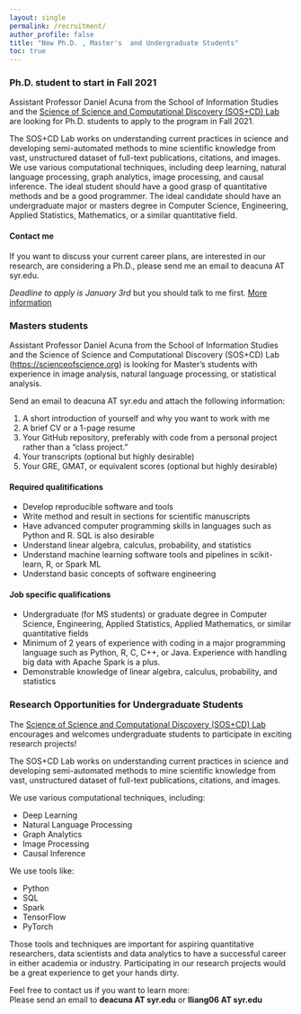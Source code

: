 ```yaml
---
layout: single
permalink: /recruitment/
author_profile: false
title: "New Ph.D. , Master's  and Undergraduate Students"
toc: true
---
```


### Ph.D. student to start in Fall 2021 

Assistant Professor Daniel Acuna from the School of Information Studies and 
the [Science of Science and Computational Discovery (SOS+CD) Lab](https://scienceofscience.org) are looking
for Ph.D. students to apply to the program in Fall 2021. 


The SOS+CD Lab works on
 understanding current practices in science and developing semi-automated methods to mine scientific knowledge from vast, 
 unstructured dataset of full-text publications, citations, and images. 
 We use various computational techniques, including deep learning, natural language processing, 
 graph analytics, image processing, and causal inference. The ideal student should have a good grasp of quantitative methods and be a good programmer. The ideal candidate should have an undergraduate major or masters degree in 
 Computer Science, Engineering, Applied Statistics, Mathematics, or a similar quantitative field.
 
#### Contact me  

If you want to discuss your current career plans, are interested in our research, are considering a Ph.D., please send me an email to 
deacuna AT syr.edu.

_Deadline to apply is January 3rd_ but you should talk to me first. 
[More information](https://ischool.syr.edu/academics/ph-d-in-information-science-and-technology/)

### Masters students

Assistant Professor Daniel Acuna from the School of Information Studies and the Science of Science and Computational Discovery (SOS+CD) Lab 
(https://scienceofscience.org) is looking for Master’s students with experience in image analysis, natural language processing, 
or statistical analysis. 

Send an email to deacuna AT syr.edu and attach the following information:
1. A short introduction of yourself and why you want to work with me
2. A brief CV or a 1-page resume
3. Your GitHub repository, preferably with code from a personal project rather than a “class project.”
4. Your transcripts (optional but highly desirable)
5. Your GRE, GMAT, or equivalent scores (optional but highly desirable)

#### Required qualitifications

- Develop reproducible software and tools
- Write method and result in sections for scientific manuscripts
- Have advanced computer programming skills in languages such as Python and R. SQL is also desirable
- Understand linear algebra, calculus, probability, and statistics
- Understand machine learning software tools and pipelines in scikit-learn, R, or Spark ML
- Understand basic concepts of software engineering

#### Job specific qualifications

- Undergraduate (for MS students) or graduate degree in Computer Science, Engineering, Applied Statistics, 
Applied Mathematics, or similar quantitative fields
- Minimum of 2 years of experience with coding in a major programming language such as Python, R, C, C++, or Java. 
Experience with handling big data with Apache Spark is a plus.
- Demonstrable knowledge of linear algebra, calculus, probability, and statistics

### Research Opportunities for Undergraduate Students  
  
The [Science of Science and Computational Discovery (SOS+CD) Lab](https://scienceofscience.org) encourages and welcomes undergraduate students to participate in  exciting research projects!

The SOS+CD Lab works on understanding current practices in science and developing semi-automated methods to mine scientific knowledge from vast, unstructured dataset of full-text publications, citations, and images.   

We use various computational techniques, including:
- Deep Learning 
- Natural Language Processing
- Graph Analytics 
- Image Processing
- Causal Inference 

We use tools like:  
- Python
- SQL
- Spark
- TensorFlow
- PyTorch

Those tools and techniques are important for aspiring quantitative researchers, data scientists and data analytics to have a successful career in either academia or industry.  Participating in our research projects would be a great experience to get your hands dirty.

Feel free to contact us if you want to learn more:  
Please send an email to **deacuna AT syr.edu** or **lliang06 AT syr.edu**